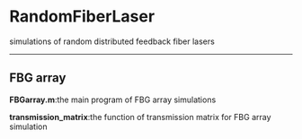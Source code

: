 # RandomFiberLaser
simulations of random distributed feedback fiber lasers 

---

## FBG array
**FBGarray.m**:the main program of FBG array simulations

**transmission_matrix**:the function of transmission matrix for FBG array simulation

